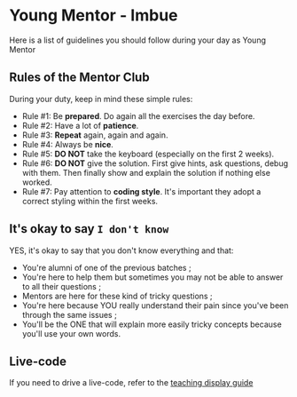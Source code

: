# Young Mentor - Imbue

Here is a list of guidelines you should follow during your day as Young Mentor

## Rules of the Mentor Club

During your duty, keep in mind these simple rules:

* Rule #1: Be **prepared**. Do again all the exercises the day before.
* Rule #2: Have a lot of **patience**.
* Rule #3: **Repeat** again, again and again.
* Rule #4: Always be **nice**.
* Rule #5: **DO NOT** take the keyboard (especially on the first 2 weeks).
* Rule #6: **DO NOT** give the solution. First give hints, ask questions, debug with them. Then finally show and explain the solution if nothing else worked.
* Rule #7: Pay attention to **coding style**. It's important they adopt a correct styling within the first weeks.

## It's okay to say `I don't know`

YES, it's okay to say that you don't know everything and that:

* You're alumni of one of the previous batches ;
* You're here to help them but sometimes you may not be able to answer to all their questions ;
* Mentors are here for these kind of tricky questions ;
* You're here because YOU really understand their pain since you've been through the same issues ;
* You'll be the ONE that will explain more easily tricky concepts because you'll use your own words.


## Live-code

If you need to drive a live-code, refer to the [teaching display guide](lead_teacher.md#display)